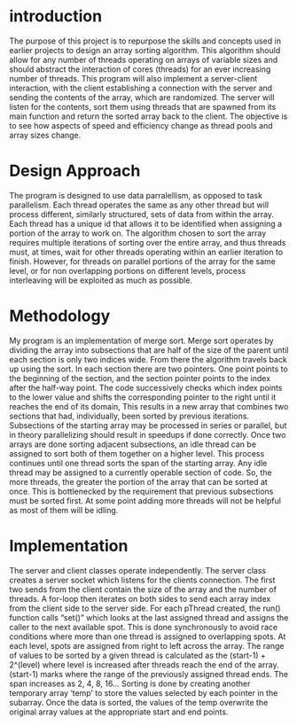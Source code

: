 # introduction

The purpose of this project is to repurpose the skills and concepts used in earlier
projects to design an array sorting algorithm. This algorithm should allow for any
number of threads operating on arrays of variable sizes and should abstract the
interaction of cores (threads) for an ever increasing number of threads. This program
will also implement a server-client interaction, with the client establishing a connection
with the server and sending the contents of the array, which are randomized. The server
will listen for the contents, sort them using threads that are spawned from its main
function and return the sorted array back to the client. The objective is to see how
aspects of speed and efficiency change as thread pools and array sizes change.

# Design Approach

The program is designed to use data parralellism, as opposed to task parallelism. Each
thread operates the same as any other thread but will process different, similarly
structured, sets of data from within the array. Each thread has a unique id that allows it
to be identified when assigning a portion of the array to work on. The algorithm chosen
to sort the array requires multiple iterations of sorting over the entire array, and thus
threads must, at times, wait for other threads operating within an earlier iteration to
finish. However, for threads on parallel portions of the array for the same level, or for
non overlapping portions on different levels, process interleaving will be exploited as
much as possible.

# Methodology

My program is an implementation of merge sort. Merge sort operates by dividing the
array into subsections that are half of the size of the parent until each section is only
two indices wide. From there the algorithm travels back up using the sort. In each
section there are two pointers. One point points to the beginning of the section, and the
section pointer points to the index after the half-way point. The code successively
checks which index points to the lower value and shifts the corresponding pointer to the
right until it reaches the end of its domain, This results in a new array that combines two
sections that had, individually, been sorted by previous iterations. Subsections of the
starting array may be processed in series or parallel, but in theory parallelizing should
result in speedups if done correctly. Once two arrays are done sorting adjacent
subsections, an idle thread can be assigned to sort both of them together on a higher
level. This process continues until one thread sorts the span of the starting array. Any
idle thread may be assigned to a currently operable section of code. So, the more
threads, the greater the portion of the array that can be sorted at once. This is
bottlenecked by the requirement that previous subsections must be sorted first. At some
point adding more threads will not be helpful as most of them will be idling.

# Implementation

The server and client classes operate independently. The server class creates a server
socket which listens for the clients connection. The first two sends from the client
contain the size of the array and the number of threads. A for-loop then iterates on both
sides to send each array index from the client side to the server side. For each pThread
created, the run() function calls “set()” which looks at the last assigned thread and
assigns the caller to the next available spot. This is done synchronously to avoid race
conditions where more than one thread is assigned to overlapping spots. At each level,
spots are assigned from right to left across the array. The range of values to be sorted
by a given thread is calculated as the (start-1) + 2^(level) where level is increased after
threads reach the end of the array. (start-1) marks where the range of the previously
assigned thread ends. The span increases as 2, 4, 8, 16…
Sorting is done by creating another temporary array ‘temp’ to store the values selected
by each pointer in the subarray. Once the data is sorted, the values of the temp
overwrite the original array values at the appropriate start and end points.
